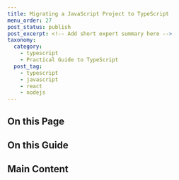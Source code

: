```yaml
---
title: Migrating a JavaScript Project to TypeScript
menu_order: 27
post_status: publish
post_excerpt: <!-- Add short expert summary here -->
taxonomy:
  category:
    - typescript
    - Practical Guide to TypeScript
  post_tag:
    - typescript
    - javascript
    - react
    - nodejs
---
```


<div class="toc" markdown="1">

<div class="otp" markdown="1">

## On this Page

<!-- Add table of contents for this lesson -->

</div>

<div class="otg" markdown="1">

## On this Guide

<!-- Add list of lessons in this section -->

</div>

</div>

<div class="guru-main" markdown="1">

## Main Content

<!-- Add main lesson content here -->

</div>

